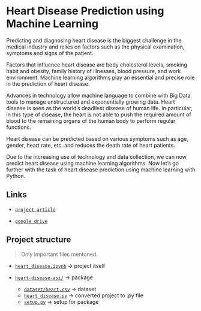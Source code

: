 # Heart Disease Prediction using Machine Learning


Predicting and diagnosing heart disease is the biggest challenge in the medical industry and relies on factors such as the physical examination, symptoms and signs of the patient.

Factors that influence heart disease are body cholesterol levels, smoking habit and obesity, family history of illnesses, blood pressure, and work environment. Machine learning algorithms play an essential and precise role in the prediction of heart disease.

Advances in technology allow machine language to combine with Big Data tools to manage unstructured and exponentially growing data. Heart disease is seen as the world’s deadliest disease of human life. In particular, in this type of disease, the heart is not able to push the required amount of blood to the remaining organs of the human body to perform regular functions.

Heart disease can be predicted based on various symptoms such as age, gender, heart rate, etc. and reduces the death rate of heart patients.

Due to the increasing use of technology and data collection, we can now predict heart disease using machine learning algorithms. Now let’s go further with the task of heart disease prediction using machine learning with Python.

## Links

- [`project article`]( https://thecleverprogrammer.com/2020/11/10/heart-disease-prediction-using-machine-learning/)

- [`google drive`](https://drive.google.com/drive/folders/1sctdXPMP_8pqs5tQA0iJkqMGF1ALgwc9?usp=sharing)


## Project structure
> Only important files mentoned.

- [`heart_disease.ipynb`](heart_disease.ipynb) -> project itself
 
- [`heart-disease-asi/`](/heart-disease-asi) -> package

    - [`dataset/heart.csv`](/heart-disease-asi/dataset/heart.csv) -> dataset
    - [`heart_disease.py`](/heart-disease-asi/heart_disease.py) -> converted project to .py file
    - [`setup.py`](/heart-disease-asi/setup.py) -> setup for package
